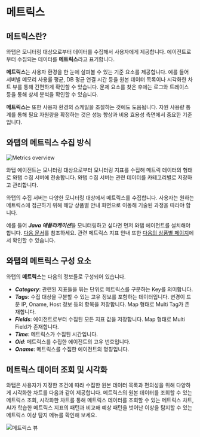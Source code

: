메트릭스
====

메트릭스란?[​](#메트릭스란 "메트릭스란?에 대한 직접 링크")
------------------------------------

와탭은 모니터링 대상으로부터 데이터를 수집해서 사용자에게 제공합니다. 에이전트로부터 수집되는 데이터를 **메트릭스**라고 표기합니다.

**메트릭스**는 사용자 환경을 한 눈에 살펴볼 수 있는 기준 요소를 제공합니다. 예를 들어 서버별 메모리 사용률 평균, DB 평균 연결 시간 등을 원본 데이터 목록이나 시각화한 차트 뷰를 통해 간편하게 확인할 수 있습니다. 문제 요소를 찾은 후에는 로그와 트레이스 등을 통해 상세 분석을 확인할 수 있습니다.

**메트릭스**는 또한 사용자 환경의 스케일을 조절하는 것에도 도움됩니다. 자원 사용량 통계를 통해 필요 자원량을 확정하는 것은 성능 향상과 비용 효용성 측면에서 중요한 기준입니다.

와탭의 메트릭스 수집 방식[​](#와탭의-메트릭스-수집-방식 "와탭의 메트릭스 수집 방식에 대한 직접 링크")
-------------------------------------------------------------

![Metrics overview](/img/metrics-overview.png)

와탭 에이전트는 모니터링 대상으로부터 모니터링 지표를 수집해 메트릭 데이터의 형태로 와 탭 수집 서버에 전송합니다. 와탭 수집 서버는 관련 데이터를 카테고리별로 저장하고 관리합니다.

와탭의 수집 서버는 다양한 모니터링 대상에서 메트릭스를 수집합니다. 사용자는 원하는 메트릭스에 접근하기 위해 해당 상품별 안내 화면으로 이동해 기술된 과정을 따라야 합니다.

예를 들어 ***Java 애플리케이션***을 모니터링하고 싶다면 먼저 와탭 에이전트를 설치해야 합니다. [다음 문서](/java/install-agent)를 참조하세요. 관련 메트릭스 지표 안내 또한 [다음의 상품별 페이지](/java/metrics-app)에서 확인할 수 있습니다.

와탭의 메트릭스 구성 요소[​](#와탭의-메트릭스-구성-요소 "와탭의 메트릭스 구성 요소에 대한 직접 링크")
-------------------------------------------------------------

와탭의 **메트릭스**는 다음의 정보들로 구성되어 있습니다.

* ***Category***: 관련된 지표들을 묶는 단위로 메트릭스를 구분하는 Key를 의미합니다.
* ***Tags***: 수집 대상을 구분할 수 있는 고유 정보를 포함하는 데이터입니다. 변경이 드문 IP, Oname, Host 정보 등의 항목을 저장합니다. Map 형태로 Multi Tag가 존재합니다.
* ***Fields***: 에이전트로부터 수집된 모든 지표 값을 저장합니다. Map 형태로 Multi Field가 존재합니다.
* ***Time***: 메트릭스가 수집된 시간입니다.
* ***Oid***: 메트릭스를 수집한 에이전트의 고유 번호입니다.
* ***Oname***: 메트릭스를 수집한 에이전트의 명칭입니다.

메트릭스 데이터 조회 및 시각화[​](#메트릭스-데이터-조회-및-시각화 "메트릭스 데이터 조회 및 시각화에 대한 직접 링크")
----------------------------------------------------------------------

와탭은 사용자가 지정한 조건에 따라 수집한 원본 데이터 목록과 편의성을 위해 다양하게 시각화한 차트를 다음과 같이 제공합니다. 메트릭스의 원본 데이터를 조회할 수 있는 메트릭스 조회, 시각화한 차트를 통해 메트릭스 데이터를 조회할 수 있는 메트릭스 차트, AI가 학습한 메트릭스 지표의 패턴과 비교해 예상 패턴을 벗어난 이상을 탐지할 수 있는 메트릭스 이상 탐지 메뉴를 확인해 보세요.

![메트릭스 뷰](/img/metrics-views.png)

